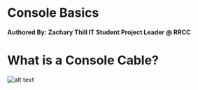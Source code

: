 # Console Basics
**Authored By: Zachary Thill IT Student Project Leader @ RRCC** 

# What is a Console Cable?

![alt text](https://www.google.com/search?q=console+cable&client=firefox-b-1-d&sxsrf=ALeKk00syiRetN3bvAEenoZ8GA0QFivRdA:1624337027511&source=lnms&tbm=isch&sa=X&ved=2ahUKEwiMp5T8tqrxAhX1Ap0JHWm1BcYQ_AUoAnoECAEQBA&biw=1920&bih=927#imgrc=_N09_kqib5LlEM)
